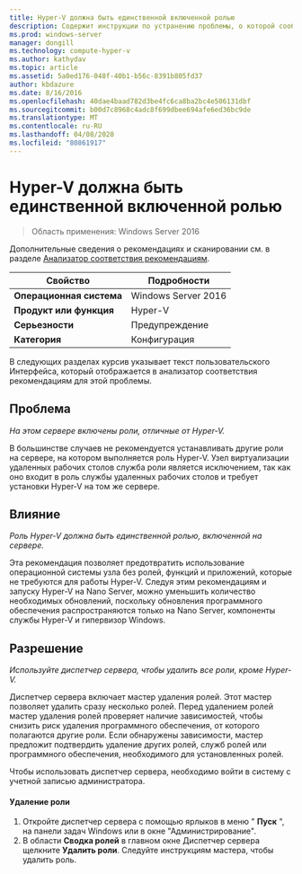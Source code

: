 ```yaml
---
title: Hyper-V должна быть единственной включенной ролью
description: Содержит инструкции по устранению проблемы, о которой сообщило это правило анализатор соответствия рекомендациям.
ms.prod: windows-server
manager: dongill
ms.technology: compute-hyper-v
ms.author: kathydav
ms.topic: article
ms.assetid: 5a0ed176-048f-40b1-b56c-8391b805fd37
author: kbdazure
ms.date: 8/16/2016
ms.openlocfilehash: 40dae4baad782d3be4fc6ca8ba2bc4e506131dbf
ms.sourcegitcommit: b00d7c8968c4adc8f699dbee694afe6ed36bc9de
ms.translationtype: MT
ms.contentlocale: ru-RU
ms.lasthandoff: 04/08/2020
ms.locfileid: "80861917"
---
```

# <a name="hyper-v-should-be-the-only-enabled-role"></a>Hyper-V должна быть единственной включенной ролью

>Область применения: Windows Server 2016

Дополнительные сведения о рекомендациях и сканировании см. в разделе [Анализатор соответствия рекомендациям](https://go.microsoft.com/fwlink/?LinkId=122786).  
  
|Свойство|Подробности|  
|-|-|  
|**Операционная система**|Windows Server 2016|  
|**Продукт или функция**|Hyper-V|  
|**Серьезности**|Предупреждение|  
|**Категория**|Конфигурация|  
  
В следующих разделах курсив указывает текст пользовательского Интерфейса, который отображается в анализатор соответствия рекомендациям для этой проблемы.  
  
## <a name="issue"></a>Проблема  
  
*На этом сервере включены роли, отличные от Hyper-V.*  
  
В большинстве случаев не рекомендуется устанавливать другие роли на сервере, на котором выполняется роль Hyper-V. Узел виртуализации удаленных рабочих столов служба роли является исключением, так как оно входит в роль службы удаленных рабочих столов и требует установки Hyper-V на том же сервере.  
  
## <a name="impact"></a>Влияние  
  
*Роль Hyper-V должна быть единственной ролью, включенной на сервере.*  
  
Эта рекомендация позволяет предотвратить использование операционной системы узла без ролей, функций и приложений, которые не требуются для работы Hyper-V. Следуя этим рекомендациям и запуску Hyper-V на Nano Server, можно уменьшить количество необходимых обновлений, поскольку обновления программного обеспечения распространяются только на Nano Server, компоненты службы Hyper-V и гипервизор Windows.  
  
## <a name="resolution"></a>Разрешение  
  
*Используйте диспетчер сервера, чтобы удалить все роли, кроме Hyper-V.*  
  
Диспетчер сервера включает мастер удаления ролей. Этот мастер позволяет удалить сразу несколько ролей. Перед удалением ролей мастер удаления ролей проверяет наличие зависимостей, чтобы снизить риск удаления программного обеспечения, от которого полагаются другие роли. Если обнаружены зависимости, мастер предложит подтвердить удаление других ролей, служб ролей или программного обеспечения, необходимого для установленных ролей.   
  
Чтобы использовать диспетчер сервера, необходимо войти в систему с учетной записью администратора.  
  
#### <a name="to-remove-a-role"></a>Удаление роли  
  
1.  Откройте диспетчер сервера с помощью ярлыков в меню " **Пуск** ", на панели задач Windows или в окне "Администрирование".  
2.   В области **Сводка ролей** в главном окне Диспетчер сервера щелкните **Удалить роли**. Следуйте инструкциям мастера, чтобы удалить роль.   
  
  
  


